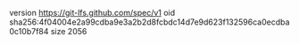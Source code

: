version https://git-lfs.github.com/spec/v1
oid sha256:4f04004e2a99cdba9e3a2b2d8fcbdc14d7e9d623f132596ca0ecdba0c10b7f84
size 2056
